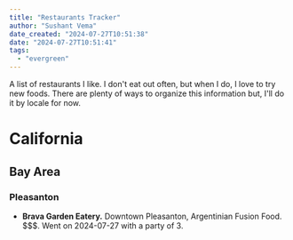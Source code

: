 ```yaml
---
title: "Restaurants Tracker"
author: "Sushant Vema"
date_created: "2024-07-27T10:51:38"
date: "2024-07-27T10:51:41"
tags:
  - "evergreen"
---
```


A list of restaurants I like. I don't eat out often, but when I do, I love to try new foods. There are plenty of ways to organize this information but, I'll do it by locale for now.

# California
## Bay Area
### Pleasanton
- **Brava Garden Eatery.** Downtown Pleasanton, Argentinian Fusion Food. $$$. Went on 2024-07-27 with a party of 3. 
